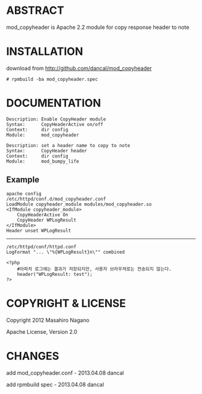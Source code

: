 ABSTRACT
================

mod_copyheader is Apache 2.2 module for copy response header to note

INSTALLATION
================

download from http://github.com/dancal/mod_copyheader

    # rpmbuild -ba mod_copyheader.spec 
	

DOCUMENTATION
================

    Description: Enable CopyHeader module
    Syntax:      CopyHeaderActive on/off
    Context:     dir config
    Module:      mod_copyheader

    Description: set a header name to copy to note
    Syntax:      CopyHeader header
    Context:     dir config
    Module:      mod_bumpy_life

Example
----------------
	apache config
	/etc/httpd/conf.d/mod_copyheader.conf
	LoadModule copyheader_module modules/mod_copyheader.so
	<IfModule copyheader_module>
		CopyHeaderActive On
		CopyHeader WPLogResult
	</IfModule>
	Header unset WPLogResult

----------------
	/etc/httpd/conf/httpd.conf
	LogFormat "... \"%{WPLogResult}n\"" combined

	<?php
		#아파치 로그에는 결과가 저장되지만, 사용자 브라우져로는 전송되지 않는다.
		header("WPLogResult: test");
	?>

	
COPYRIGHT & LICENSE
================

Copyright 2012 Masahiro Nagano

Apache License, Version 2.0

CHANGES
================
add mod_copyheader.conf - 2013.04.08 dancal

add rpmbuild spec - 2013.04.08 dancal

